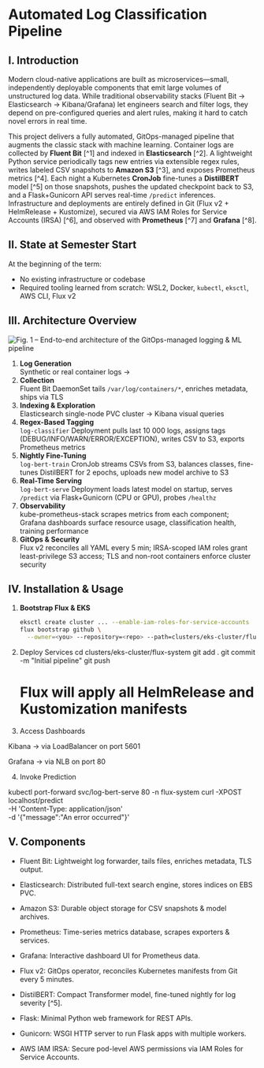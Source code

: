# Automated Log Classification Pipeline

## I. Introduction

Modern cloud-native applications are built as microservices—small, independently deployable components that emit large volumes of unstructured log data. While traditional observability stacks (Fluent Bit → Elasticsearch → Kibana/Grafana) let engineers search and filter logs, they depend on pre-configured queries and alert rules, making it hard to catch novel errors in real time.  

This project delivers a fully automated, GitOps-managed pipeline that augments the classic stack with machine learning. Container logs are collected by **Fluent Bit** [^1] and indexed in **Elasticsearch** [^2]. A lightweight Python service periodically tags new entries via extensible regex rules, writes labeled CSV snapshots to **Amazon S3** [^3], and exposes Prometheus metrics [^4]. Each night a Kubernetes **CronJob** fine-tunes a **DistilBERT** model [^5] on those snapshots, pushes the updated checkpoint back to S3, and a Flask+Gunicorn API serves real-time `/predict` inferences. Infrastructure and deployments are entirely defined in Git (Flux v2 + HelmRelease + Kustomize), secured via AWS IAM Roles for Service Accounts (IRSA) [^6], and observed with **Prometheus** [^7] and **Grafana** [^8].

## II. State at Semester Start

At the beginning of the term:
- No existing infrastructure or codebase  
- Required tooling learned from scratch: WSL2, Docker, `kubectl`, `eksctl`, AWS CLI, Flux v2  

## III. Architecture Overview

![Fig. 1 – End-to-end architecture of the GitOps-managed logging & ML pipeline](figures/architecture.png)

1. **Log Generation**  
   Synthetic or real container logs →  
2. **Collection**  
   Fluent Bit DaemonSet tails `/var/log/containers/*`, enriches metadata, ships via TLS  
3. **Indexing & Exploration**  
   Elasticsearch single-node PVC cluster → Kibana visual queries  
4. **Regex-Based Tagging**  
   `log-classifier` Deployment pulls last 10 000 logs, assigns tags (DEBUG/INFO/WARN/ERROR/EXCEPTION), writes CSV to S3, exports Prometheus metrics  
5. **Nightly Fine-Tuning**  
   `log-bert-train` CronJob streams CSVs from S3, balances classes, fine-tunes DistilBERT for 2 epochs, uploads new model archive to S3  
6. **Real-Time Serving**  
   `log-bert-serve` Deployment loads latest model on startup, serves `/predict` via Flask+Gunicorn (CPU or GPU), probes `/healthz`  
7. **Observability**  
   kube-prometheus-stack scrapes metrics from each component; Grafana dashboards surface resource usage, classification health, training performance  
8. **GitOps & Security**  
   Flux v2 reconciles all YAML every 5 min; IRSA-scoped IAM roles grant least-privilege S3 access; TLS and non-root containers enforce cluster security  

## IV. Installation & Usage

1. **Bootstrap Flux & EKS**  
   ```bash
   eksctl create cluster ... --enable-iam-roles-for-service-accounts
   flux bootstrap github \
     --owner=<you> --repository=<repo> --path=clusters/eks-cluster/flux-system
2. Deploy Services
   cd clusters/eks-cluster/flux-system
   git add .
   git commit -m "Initial pipeline"
   git push
   # Flux will apply all HelmRelease and Kustomization manifests

3. Access Dashboards

  Kibana → via LoadBalancer on port 5601

  Grafana → via NLB on port 80

4. Invoke Prediction

  kubectl port-forward svc/log-bert-serve 80 -n flux-system
  curl -XPOST localhost/predict \
    -H 'Content-Type: application/json' \
    -d '{"message":"An error occurred"}'


## V. Components
- Fluent Bit: Lightweight log forwarder, tails files, enriches metadata, TLS output.

- Elasticsearch: Distributed full-text search engine, stores indices on EBS PVC.

- Amazon S3: Durable object storage for CSV snapshots & model archives.

- Prometheus: Time-series metrics database, scrapes exporters & services.

- Grafana: Interactive dashboard UI for Prometheus data.

- Flux v2: GitOps operator, reconciles Kubernetes manifests from Git every 5 minutes.

- DistilBERT: Compact Transformer model, fine-tuned nightly for log severity [^5].

- Flask: Minimal Python web framework for REST APIs.

- Gunicorn: WSGI HTTP server to run Flask apps with multiple workers.

- AWS IAM IRSA: Secure pod-level AWS permissions via IAM Roles for Service Accounts.


